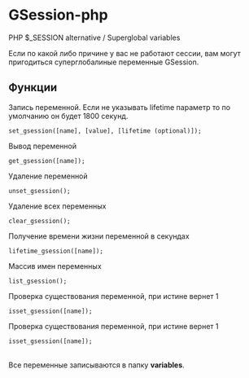 # GSession-php
PHP $_SESSION alternative / Superglobal variables

Если по какой либо причине у вас не работают сессии, вам могут пригодиться суперглобалиные переменные GSession.

<h2>Функции</h2>

<p>Запись переменной. Если не указывать lifetime параметр то по умолчанию он будет 1800 секунд.</p>
<code>set_gsession([name], [value], [lifetime (optional)]);</code><br/>

<p>Вывод переменной</p>
<code>get_gsession([name]);</code><br/>

<p>Удаление переменной</p>
<code>unset_gsession();</code><br/>

<p>Удаление всех переменных</p>
<code>clear_gsession();</code><br/>

<p>Получение времени жизни переменной в секундах</p>
<code>lifetime_gsession([name]);</code><br/>

<p>Массив имен переменных</p>
<code>list_gsession();</code><br/>

<p>Проверка существования переменной, при истине вернет 1</p>
<code>isset_gsession([name]);</code><br/>

<p>Проверка существования переменной, при истине вернет 1</p>
<code>isset_gsession([name]);</code><br/><br/>

<p>Все переменные записываются в папку <b>variables</b>.</p>
